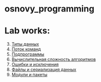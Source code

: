 # osnovy_programming


# Lab works:

3. [Типы данных](https://github.com/SvetlanaSel/osnovy_programming/commit/b44852ac1240d3bc886a9a4769b3167adbd8e289)
4. [Поток команд](lab4.ipynb)
5. [Подпрограммы]()
6. [Вычислительная сложность алгоритмов]()
7. [Ошибки и исключения]()
8. [Файлы и сериализация данных]()
9. [Модули и пакеты]()
